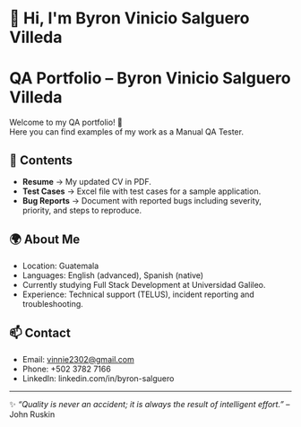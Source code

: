 # 👋 Hi, I'm Byron Vinicio Salguero Villeda
# QA Portfolio – Byron Vinicio Salguero Villeda

Welcome to my QA portfolio! 🚀  
Here you can find examples of my work as a Manual QA Tester.

## 📂 Contents
- **Resume** → My updated CV in PDF.  
- **Test Cases** → Excel file with test cases for a sample application.  
- **Bug Reports** → Document with reported bugs including severity, priority, and steps to reproduce.  

## 🌍 About Me
- Location: Guatemala  
- Languages: English (advanced), Spanish (native)  
- Currently studying Full Stack Development at Universidad Galileo.  
- Experience: Technical support (TELUS), incident reporting and troubleshooting.  

## 📫 Contact
- Email: vinnie2302@gmail.com  
- Phone: +502 3782 7166  
- LinkedIn: linkedin.com/in/byron-salguero

---
✨ *“Quality is never an accident; it is always the result of intelligent effort.”* – John Ruskin
